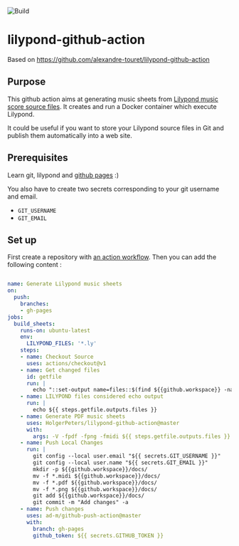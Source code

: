 ![Build](https://github.com/HolgerPeters/lilypond-github-action/workflows/Build/badge.svg)

# lilypond-github-action

Based on https://github.com/alexandre-touret/lilypond-github-action

## Purpose
This github action aims at generating music sheets from [Lilypond music score
source files](https://lilypond.org). It creates and run a Docker container
which execute Lilypond.

It could be useful if you want to store your Lilypond source files in Git and
publish them automatically into a web site.

## Prerequisites
Learn git, lilypond and [github pages](https://pages.github.com/)  :)

You also have to create two secrets corresponding to your git username and
email.
* `GIT_USERNAME`
* `GIT_EMAIL`

## Set up
First create a repository with [an action
workflow](https://github.com/features/actions). Then you can add the following
content :

```yaml

name: Generate Lilypond music sheets
on:
  push:
    branches:
    - gh-pages
jobs:
  build_sheets:
    runs-on: ubuntu-latest
    env:
      LILYPOND_FILES: '*.ly'
    steps:
    - name: Checkout Source
      uses: actions/checkout@v1
    - name: Get changed files
      id: getfile
      run: |
        echo "::set-output name=files::$(find ${{github.workspace}} -name "${{ env.LILYPOND_FILES }}" -printf "%P\n" | xargs)"
    - name: LILYPOND files considered echo output
      run: |
        echo ${{ steps.getfile.outputs.files }}
    - name: Generate PDF music sheets
      uses: HolgerPeters/lilypond-github-action@master
      with:
        args: -V -fpdf -fpng -fmidi ${{ steps.getfile.outputs.files }}
    - name: Push Local Changes
      run: |
        git config --local user.email "${{ secrets.GIT_USERNAME }}"
        git config --local user.name "${{ secrets.GIT_EMAIL }}"
        mkdir -p ${{github.workspace}}/docs/
        mv -f *.midi ${{github.workspace}}/docs/
        mv -f *.pdf ${{github.workspace}}/docs/
        mv -f *.png ${{github.workspace}}/docs/
        git add ${{github.workspace}}/docs/
        git commit -m "Add changes" -a
    - name: Push changes
      uses: ad-m/github-push-action@master
      with:
        branch: gh-pages
        github_token: ${{ secrets.GITHUB_TOKEN }}
```
